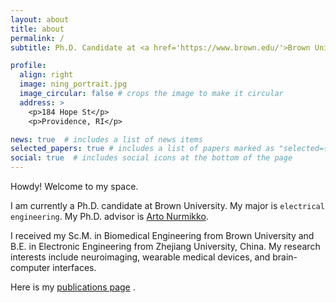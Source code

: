 ```yaml
---
layout: about
title: about
permalink: /
subtitle: Ph.D. Candidate at <a href='https://www.brown.edu/'>Brown University</a> 

profile:
  align: right
  image: ning_portrait.jpg
  image_circular: false # crops the image to make it circular
  address: >
    <p>184 Hope St</p>
    <p>Providence, RI</p>

news: true  # includes a list of news items
selected_papers: true # includes a list of papers marked as "selected={true}"
social: true  # includes social icons at the bottom of the page
---
```


Howdy! Welcome to my space.

I am currently a Ph.D. candidate at Brown University. My major is `electrical engineering`.  My Ph.D. advisor is <a href='https://vivo.brown.edu/display/anurmikk'>Arto Nurmikko</a>. 

I received my Sc.M. in Biomedical Engineering from Brown University and B.E. in Electronic Engineering from Zhejiang University, China. My research interests include neuroimaging, wearable medical devices, and brain-computer interfaces.

Here is my [publications page](/al-folio/publications/) .


